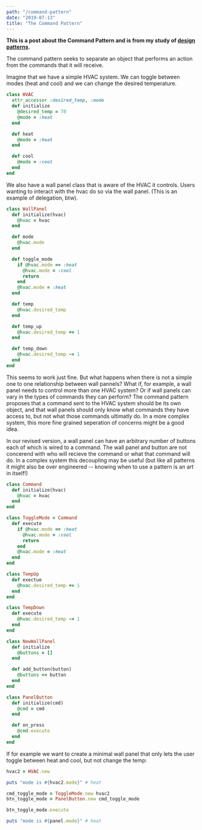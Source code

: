 ```yaml
---
path: "/command-pattern"
date: "2019-07-13"
title: "The Command Pattern"
---
```


**This is a post about the Command Pattern and is from my study of [design patterns](https://github.com/jstoebel/design_patterns).**

The command pattern seeks to separate an object that performs an action from the commands that it will receive.

Imagine that we have a simple HVAC system. We can toggle between modes (heat and cool) and we can change the desired temperature.

```ruby
class HVAC
  attr_accessor :desired_temp, :mode
  def initialize
    @desired_temp = 70
    @mode = :heat
  end

  def heat
    @mode = :heat
  end

  def cool
    @mode = :cool
  end
end
```

We also have a wall panel class that is aware of the HVAC it controls. Users wanting to interact with the hvac do so via the wall panel. (This is an example of delegation, btw).

```ruby
class WallPanel
  def initialize(hvac)
    @hvac = hvac
  end

  def mode
    @hvac.mode
  end

  def toggle_mode
    if @hvac.mode == :heat
      @hvac.mode = :cool
      return
    end
    @hvac.mode = :heat
  end

  def temp
    @hvac.desired_temp
  end

  def temp_up
    @hvac.desired_temp += 1
  end

  def temp_down
    @hvac.desired_temp -= 1
  end
end
```

This seems to work just fine. But what happens when there is not a simple one to one relationship between wall pannels? What if, for example, a wall panel needs to control more than one HVAC system? Or if wall panels can vary in the types of commands they can perform? The command pattern proposes that a command sent to the HVAC system should be its own object, and that wall panels should only know what commands they have access to, but not what those commands ultimatly do. In a more complex system, this more fine grained seperation of concerns might be a good idea.

In our revised version, a wall panel can have an arbitrary number of buttons each of which is wired to a command. The wall panel and button are not concerend with who will recieve the command or what that command will do. In a complex system this decoupling may be useful (but like all patterns it might also be over engineered -- knowing when to use a pattern is an art in itself!)

```ruby
class Command
  def initialize(hvac)
    @hvac = hvac
  end
end

class ToggleMode < Command
  def execute
    if @hvac.mode == :heat
      @hvac.mode = :cool
      return
    end
    @hvac.mode = :heat
  end
end

class TempUp
  def exectue
    @hvac.desired_temp += 1
  end
end

class TempDown
  def execute
    @hvac.desired_temp -= 1
  end
end

class NewWallPanel
  def initialize
    @buttons = []
  end

  def add_button(button)
    @buttons << button
  end
end

class PanelButton
  def initialize(cmd)
    @cmd = cmd
  end

  def on_press
    @cmd.execute
  end
end

```


If for example we want to create a minimal wall panel that only lets the user toggle between heat and cool, but not change the temp:

```ruby
hvac2 = HVAC.new

puts "mode is #{hvac2.mode}" # heat

cmd_toggle_mode = ToggleMode.new hvac2
btn_toggle_mode = PanelButton.new cmd_toggle_mode

btn_toggle_mode.execute

puts "mode is #{panel.mode}" # heat
```